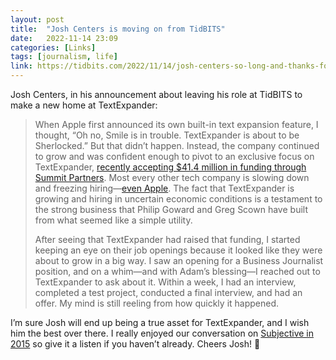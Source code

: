 ```yaml
---
layout: post
title:  "Josh Centers is moving on from TidBITS"
date:   2022-11-14 23:09
categories: [Links]
tags: [journalism, life]
link: https://tidbits.com/2022/11/14/josh-centers-so-long-and-thanks-for-all-the-fish/
---
```


Josh Centers, in his announcement about leaving his role at TidBITS to make a new home at TextExpander:

>When Apple first announced its own built-in text expansion feature, I thought, “Oh no, Smile is in trouble. TextExpander is about to be Sherlocked.” But that didn’t happen. Instead, the company continued to grow and was confident enough to pivot to an exclusive focus on TextExpander, [recently accepting $41.4 million in funding through Summit Partners](https://www.summitpartners.com/news/textexpander-raises-41m-to-accelerate-automation-and-boost-team-productivity-in-the-enterprise). Most every other tech company is slowing down and freezing hiring—[even Apple](https://www.macrumors.com/2022/11/03/apple-hiring-freeze-cost-cutting/). The fact that TextExpander is growing and hiring in uncertain economic conditions is a testament to the strong business that Philip Goward and Greg Scown have built from what seemed like a simple utility.
>
>After seeing that TextExpander had raised that funding, I started keeping an eye on their job openings because it looked like they were about to grow in a big way. I saw an opening for a Business Journalist position, and on a whim—and with Adam’s blessing—I reached out to TextExpander to ask about it. Within a week, I had an interview, completed a test project, conducted a final interview, and had an offer. My mind is still reeling from how quickly it happened.

I’m sure Josh will end up being a true asset for TextExpander, and I wish him the best over there. I really enjoyed our conversation on [Subjective in 2015](/subjective) so give it a listen if you haven’t already. Cheers Josh! 🍻

